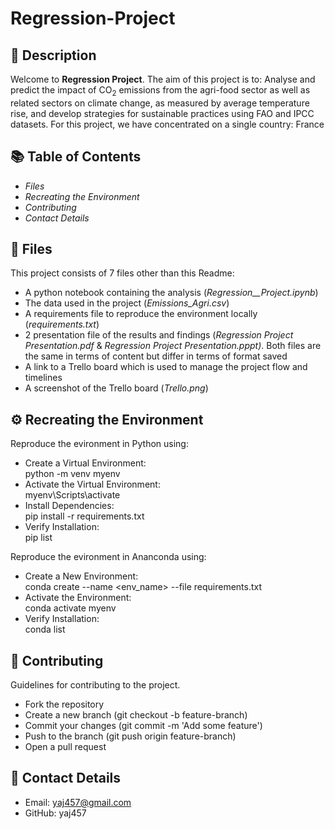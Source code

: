#  Regression-Project

## 🐍 Description
Welcome to **Regression Project**. The aim of this project is to: 
Analyse and predict the impact of CO<sub>2</sub> emissions from the agri-food sector as well as related sectors on climate change, as measured by average temperature rise, and develop strategies for sustainable practices using FAO and IPCC datasets.
For this project, we have concentrated on a single country: France 


## 📚 Table of Contents
- _Files_  
- _Recreating the Environment_
- _Contributing_
- _Contact Details_

## 📜 Files
This project consists of 7 files other than this Readme:  
- A python  notebook containing the analysis (_Regression__Project.ipynb_)
- The data used in the project  (_Emissions_Agri.csv_)
- A requirements file to reproduce the environment locally (_requirements.txt_)
- 2 presentation file of the results and findings (_Regression Project Presentation.pdf_ & _Regression Project Presentation.pppt)_.
  Both files are the same in terms of content but differ in terms of format saved
- A link to a Trello board which is used to manage the project flow and timelines
- A screenshot of the Trello board (_Trello.png_)

## ⚙️ Recreating the Environment
Reproduce the evironment in Python using:  
- Create a Virtual Environment:  
python -m venv myenv  
- Activate the Virtual Environment:  
myenv\Scripts\activate  
- Install Dependencies:  
pip install -r requirements.txt  
- Verify Installation:   
pip list  

Reproduce the evironment in Ananconda using:
- Create a New Environment:  
  conda create --name <env_name> --file requirements.txt  
- Activate the Environment:  
  conda activate myenv  
- Verify Installation:  
  conda list

## 🤝 Contributing
Guidelines for contributing to the project.
- Fork the repository
- Create a new branch (git checkout -b feature-branch)
- Commit your changes (git commit -m 'Add some feature')
- Push to the branch (git push origin feature-branch)
- Open a pull request


## 🔗 Contact Details
- Email: yaj457@gmail.com
- GitHub: yaj457

